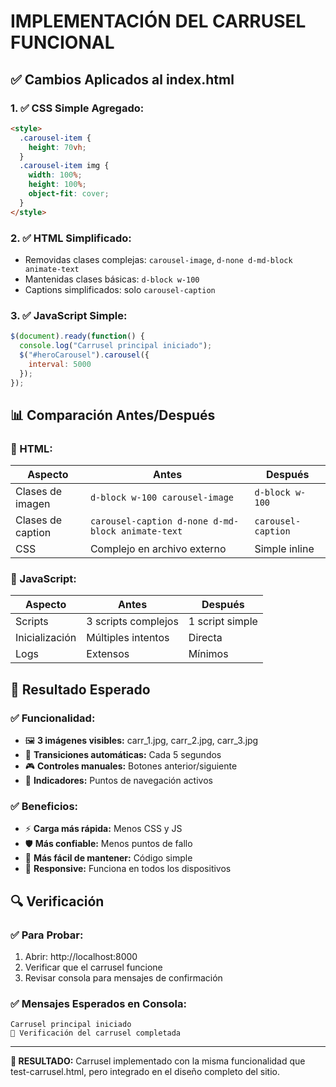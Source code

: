 # IMPLEMENTACIÓN DEL CARRUSEL FUNCIONAL

## ✅ Cambios Aplicados al index.html

### **1. ✅ CSS Simple Agregado:**
```html
<style>
  .carousel-item {
    height: 70vh;
  }
  .carousel-item img {
    width: 100%;
    height: 100%;
    object-fit: cover;
  }
</style>
```

### **2. ✅ HTML Simplificado:**
- Removidas clases complejas: `carousel-image`, `d-none d-md-block animate-text`
- Mantenidas clases básicas: `d-block w-100`
- Captions simplificados: solo `carousel-caption`

### **3. ✅ JavaScript Simple:**
```javascript
$(document).ready(function() {
  console.log("Carrusel principal iniciado");
  $("#heroCarousel").carousel({
    interval: 5000
  });
});
```

## 📊 Comparación Antes/Después

### **🔧 HTML:**
| Aspecto | Antes | Después |
|---------|-------|---------|
| Clases de imagen | `d-block w-100 carousel-image` | `d-block w-100` |
| Clases de caption | `carousel-caption d-none d-md-block animate-text` | `carousel-caption` |
| CSS | Complejo en archivo externo | Simple inline |

### **🎠 JavaScript:**
| Aspecto | Antes | Después |
|---------|-------|---------|
| Scripts | 3 scripts complejos | 1 script simple |
| Inicialización | Múltiples intentos | Directa |
| Logs | Extensos | Mínimos |

## 🎯 Resultado Esperado

### **✅ Funcionalidad:**
- 🖼️ **3 imágenes visibles:** carr_1.jpg, carr_2.jpg, carr_3.jpg
- 🎠 **Transiciones automáticas:** Cada 5 segundos
- 🎮 **Controles manuales:** Botones anterior/siguiente
- 🎯 **Indicadores:** Puntos de navegación activos

### **✅ Beneficios:**
- ⚡ **Carga más rápida:** Menos CSS y JS
- 🛡️ **Más confiable:** Menos puntos de fallo
- 🔧 **Más fácil de mantener:** Código simple
- 📱 **Responsive:** Funciona en todos los dispositivos

## 🔍 Verificación

### **✅ Para Probar:**
1. Abrir: http://localhost:8000
2. Verificar que el carrusel funcione
3. Revisar consola para mensajes de confirmación

### **✅ Mensajes Esperados en Consola:**
```
Carrusel principal iniciado
🎠 Verificación del carrusel completada
```

---

**🎯 RESULTADO:** Carrusel implementado con la misma funcionalidad que test-carrusel.html, pero integrado en el diseño completo del sitio.
